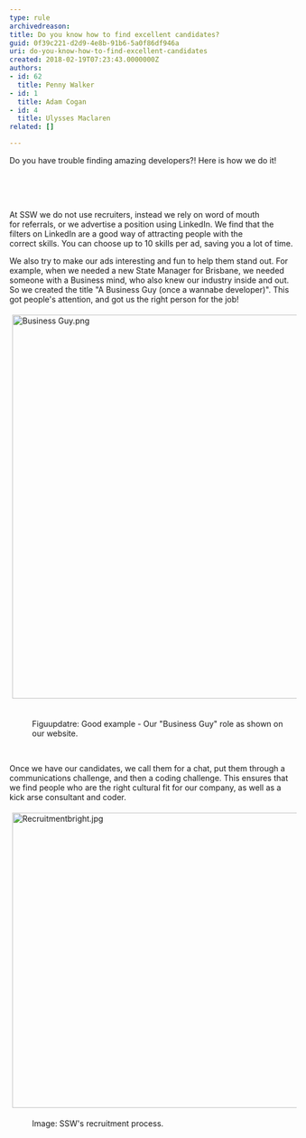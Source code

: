 ```yaml
---
type: rule
archivedreason: 
title: Do you know how to find excellent candidates?
guid: 0f39c221-d2d9-4e8b-91b6-5a0f86df946a
uri: do-you-know-how-to-find-excellent-candidates
created: 2018-02-19T07:23:43.0000000Z
authors:
- id: 62
  title: Penny Walker
- id: 1
  title: Adam Cogan
- id: 4
  title: Ulysses Maclaren
related: []

---
```



​Do you have trouble finding amazing developers?!&#160;Here is how we do it!<br><div><br></div>
<br><excerpt class='endintro'></excerpt><br>
<p>​​At SSW we do not use recruiters, instead we rely on word of mouth for&#160;referrals, or we advertise a position using&#160;LinkedIn. We find that&#160;the filters on LinkedIn are a good way of attracting people with the correct&#160;skills. You can choose up to 10 skills per ad, saving you a lot of time.<br></p><p>We also try to make our ads interesting and fun to help them stand out. For example, when we needed a new State Manager for Brisbane, we needed someone with a Business mind, who also&#160;knew our industry inside and out. So&#160;we created&#160;the title &quot;A Business Guy (once a wannabe developer)&quot;. This got people's attention, and got us the right person for the job!<br></p><dl class="ssw15-rteElement-ImageArea"><img src="/PublishingImages/Business%20Guy.png" alt="Business Guy.png" style="margin&#58;5px;width&#58;750px;height&#58;680px;" />​&#160;​​​</dl><dd class="ssw15-rteElement-FigureGood">Fi​g​u​updatre&#58; Good example - Our &quot;Business Guy&quot; role as show​n on our website.<br></dd><dl class="ssw15-rteElement-ImageArea"><br></dl><p>Once we have our candidates,&#160;we call them for a chat, put them through a communications challenge, and then a coding challenge. This ensures that we find people who are the right cultural fit for our company, as well as a kick arse consultant and&#160;coder.<br></p><dl class="ssw15-rteElement-ImageArea"><img src="/PublishingImages/Recruitmentbright.jpg" alt="Recruitmentbright.jpg" style="margin&#58;5px;width&#58;600px;height&#58;523px;" /></dl><dd class="ssw15-rteElement-FigureNormal">Image&#58; SSW's recruitment process.<br></dd><p><br></p>


